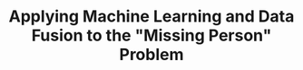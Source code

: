 ---
title: "Applying Machine Learning and Data Fusion to the \"Missing Person\" Problem"
collection: publications 
permalink: /publications/journal-and-conference-and-workshop/missing-person
# date: 2020-06-08
year: 2022
venue: 'IEEE Computer'
venue-type: 'Journal'
research-category: 'Multimodal Information Retrieval'
website-separation-category: 'c1'


# paperurl: 'https://ieeexplore.ieee.org/abstract/document/9789290' 
pdf: '/files/publications/ieee-computer-2022.pdf' 
#'https://ieeexplore.ieee.org/abstract/document/9789290' 


link: 'https://www.computer.org/csdl/magazine/co/2022/06/09789290/1DZ8bvipo9W'

video: 'https://youtu.be/hJ_jtLQUIXo'
#'http://www.cs.purdue.edu/homes/bb/missing-person-demo-final.mp4'
#'https://drive.google.com/file/d/1baINWf4D0xPE29_L1zNGz3hua7W31c64/view?usp=sharing'
#'https://purdue0-my.sharepoint.com/:v:/g/personal/ksolaima_purdue_edu/Eax_GdQ5sFRPi_2cB_KCYe4Bn5vliGCBKshhQYyNjEevjg?e=H9tgxX'

# code: 'https://doi.org/10.7910/DVN/BEKPWV'

authors: '<b><u>K.M.A. Solaiman</u></b>, Tao Sun, Alina Nesen, Bharat Bhargava, Michael Stonebraker'

# citation: 'K. M. A. Solaiman, T. Sun, A. Nesen, B. Bhargava and M. Stonebraker, "Applying Machine Learning and Data Fusion to the “Missing Person” Problem," in Computer, vol. 55, no. 6, pp. 40-55, June 2022, doi: 10.1109/MC.2022.3145507.'
# poster
# pdf
# dataset
# slide
# talk/ video
# source code
# award
---